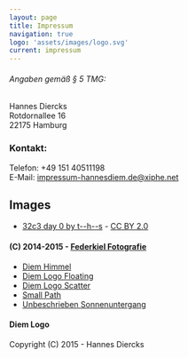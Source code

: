 ```yaml
---
layout: page
title: Impressum
navigation: true
logo: 'assets/images/logo.svg'
current: impressum
---
```


###### Angaben gemäß § 5 TMG:

Hannes Diercks  
Rotdornallee 16  
22175 Hamburg

### Kontakt:

Telefon: +49 151 40511198  
E-Mail:	impressum-hannesdiem.de@xiphe.net

## Images

 - [32c3 day 0 by t--h--s](https://www.flickr.com/photos/------------------------------/23969290986/) - [CC BY 2.0](https://creativecommons.org/licenses/by/2.0/)

#### (C) 2014-2015 - [Federkiel Fotografie](https://www.facebook.com/FederkielFotografie)

 - [Diem Himmel](https://github.com/Xiphe/hannesdiem.de/blob/master/assets/images/cover/diem_himmel.jpg)
 - [Diem Logo Floating](https://github.com/Xiphe/hannesdiem.de/blob/master/assets/images/cover/diem_logo_floating.jpg)
 - [Diem Logo Scatter](https://github.com/Xiphe/hannesdiem.de/blob/master/assets/images/cover/logo_scatter.jpg)
 - [Small Path](https://github.com/Xiphe/hannesdiem.de/blob/master/assets/images/cover/small_path.jpg)
 - [Unbeschrieben Sonnenuntergang](https://github.com/Xiphe/hannesdiem.de/blob/master/assets/images/cover/unbeschrieben.jpg)


#### Diem Logo

Copyright (C) 2015 - Hannes Diercks
